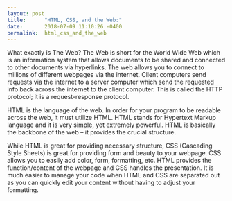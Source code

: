 ```yaml
---
layout: post
title:      "HTML, CSS, and the Web:"
date:       2018-07-09 11:10:26 -0400
permalink:  html_css_and_the_web
---
```



What exactly is The Web? The Web is short for the World Wide Web which is an information system that allows documents to be shared and connected to other documents via hyperlinks. The web allows you to connect to millions of different webpages via the internet. Client computers send requests via the internet to a server computer which send the requested info back across the internet to the client computer. This is called the HTTP protocol; it is a request-response protocol. 

HTML is the language of the web. In order for your program to be readable across the web, it must utilize HTML. HTML stands for Hypertext Markup language and it is very simple, yet extremely powerful. HTML is basically the backbone of the web – it provides the crucial structure. 

While HTML is great for providing necessary structure, CSS (Cascading Style Sheets) is great for providing form and beauty to your webpage. CSS allows you to easily add color, form, formatting, etc. HTML provides the function/content of the webpage and CSS handles the presentation. It is much easier to manage your code when HTML and CSS are separated out as you can quickly edit your content without having to adjust your formatting.  


